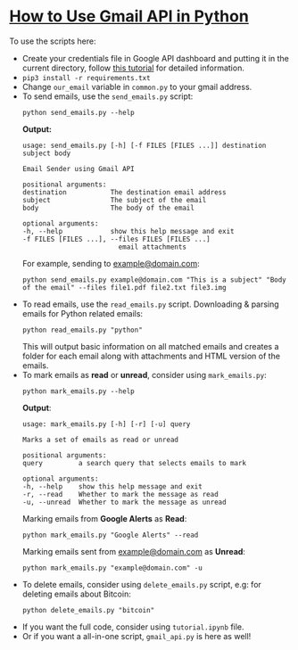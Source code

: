 # [How to Use Gmail API in Python](https://www.thepythoncode.com/article/use-gmail-api-in-python)
To use the scripts here:
- Create your credentials file in Google API dashboard and putting it in the current directory, follow [this tutorial](https://www.thepythoncode.com/article/use-gmail-api-in-python) for detailed information.
- `pip3 install -r requirements.txt`
- Change `our_email` variable in `common.py` to your gmail address.
- To send emails, use the `send_emails.py` script:
    ```
    python send_emails.py --help
    ```
    **Output:**
    ```
    usage: send_emails.py [-h] [-f FILES [FILES ...]] destination subject body

    Email Sender using Gmail API

    positional arguments:
    destination           The destination email address
    subject               The subject of the email
    body                  The body of the email

    optional arguments:
    -h, --help            show this help message and exit
    -f FILES [FILES ...], --files FILES [FILES ...]
                            email attachments
    ```
    For example, sending to example@domain.com:
    ```
    python send_emails.py example@domain.com "This is a subject" "Body of the email" --files file1.pdf file2.txt file3.img
    ```
- To read emails, use the `read_emails.py` script. Downloading & parsing emails for Python related emails:
    ```
    python read_emails.py "python"
    ```
    This will output basic information on all matched emails and creates a folder for each email along with attachments and HTML version of the emails.
- To mark emails as **read** or **unread**, consider using `mark_emails.py`:
    ```
    python mark_emails.py --help
    ```
    **Output**:
    ```
    usage: mark_emails.py [-h] [-r] [-u] query

    Marks a set of emails as read or unread

    positional arguments:
    query         a search query that selects emails to mark

    optional arguments:
    -h, --help    show this help message and exit
    -r, --read    Whether to mark the message as read
    -u, --unread  Whether to mark the message as unread
    ```
    Marking emails from **Google Alerts** as **Read**:
    ```
    python mark_emails.py "Google Alerts" --read
    ```
    Marking emails sent from example@domain.com as **Unread**:
    ```
    python mark_emails.py "example@domain.com" -u
    ```
- To delete emails, consider using `delete_emails.py` script, e.g: for deleting emails about Bitcoin:
    ```
    python delete_emails.py "bitcoin"
    ```
- If you want the full code, consider using `tutorial.ipynb` file.
- Or if you want a all-in-one script, `gmail_api.py` is here as well!